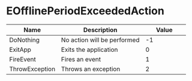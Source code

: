 # EOfflinePeriodExceededAction

<table><thead><tr><th>Name</th><th>Description</th><th width="100">Value</th></tr></thead><tbody><tr><td>DoNothing</td><td>No action will be performed</td><td>-1</td></tr><tr><td>ExitApp</td><td>Exits the application</td><td>0</td></tr><tr><td>FireEvent</td><td>Fires an event</td><td>1</td></tr><tr><td>ThrowException</td><td>Throws an exception</td><td>2</td></tr></tbody></table>
